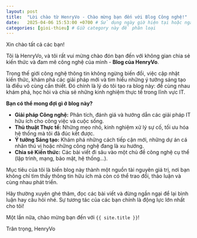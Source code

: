 ```yaml
---
layout: post
title:  "Lời chào từ HenryVo - Chào mừng bạn đến với Blog Công nghệ!"
date:   2025-04-06 15:53:00 +0700 # Sử dụng ngày giờ hiện tại hoặc ngày bạn muốn đăng
categories: [gioi-thieu] # Giữ category này để phân loại
---
```


Xin chào tất cả các bạn!

Tôi là HenryVo, và tôi rất vui mừng chào đón bạn đến với không gian chia sẻ kiến thức và đam mê công nghệ của mình - **Blog của HenryVo**.

Trong thế giới công nghệ thông tin không ngừng biến đổi, việc cập nhật kiến thức, khám phá các giải pháp mới và tìm hiểu những ý tưởng sáng tạo là điều vô cùng cần thiết. Đó chính là lý do tôi tạo ra blog này: để cùng nhau khám phá, học hỏi và chia sẻ những kinh nghiệm thực tế trong lĩnh vực IT.

**Bạn có thể mong đợi gì ở blog này?**

* **Giải pháp Công nghệ:** Phân tích, đánh giá và hướng dẫn các giải pháp IT hữu ích cho công việc và cuộc sống.
* **Thủ thuật Thực tế:** Những mẹo nhỏ, kinh nghiệm xử lý sự cố, tối ưu hóa hệ thống mà tôi đã đúc kết được.
* **Ý tưởng Sáng tạo:** Khám phá những cách tiếp cận mới, những dự án cá nhân thú vị hoặc những công nghệ đang là xu hướng.
* **Chia sẻ Kiến thức:** Các bài viết đi sâu vào một chủ đề công nghệ cụ thể (lập trình, mạng, bảo mật, hệ thống...).

Mục tiêu của tôi là biến blog này thành một nguồn tài nguyên giá trị, nơi bạn không chỉ tìm thấy thông tin hữu ích mà còn có thể trao đổi, thảo luận và cùng nhau phát triển.

Hãy thường xuyên ghé thăm, đọc các bài viết và đừng ngần ngại để lại bình luận hay câu hỏi nhé. Sự tương tác của các bạn chính là động lực lớn nhất cho tôi!

Một lần nữa, chào mừng bạn đến với `{{ site.title }}`!

Trân trọng,
HenryVo

